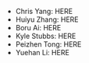 * Chris Yang: HERE
* Huiyu Zhang: HERE
* Boru Ai: HERE
* Kyle Stubbs: HERE
* Peizhen Tong: HERE
* Yuehan Li: HERE
